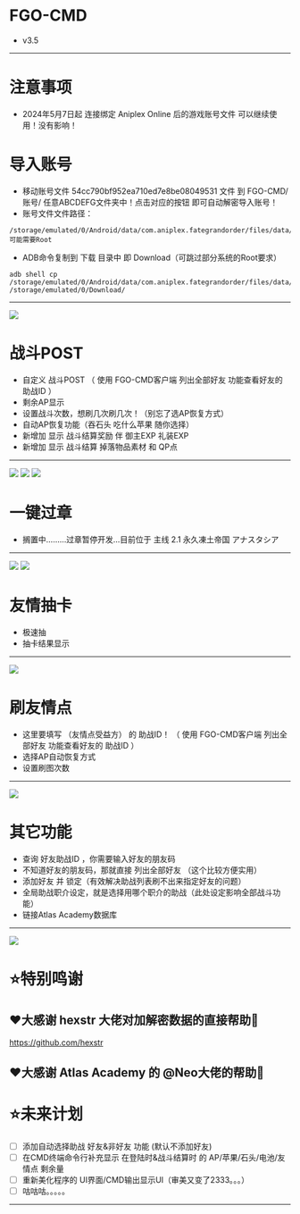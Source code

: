 FGO-CMD  
=====
* v3.5
----------------
# 注意事项
* 2024年5月7日起 连接绑定 Aniplex Online 后的游戏账号文件 可以继续使用！没有影响！


导入账号
=============

* 移动账号文件 54cc790bf952ea710ed7e8be08049531 文件 到 FGO-CMD/账号/ 任意ABCDEFG文件夹中！点击对应的按钮 即可自动解密导入账号！
* 账号文件文件路径：
```console
/storage/emulated/0/Android/data/com.aniplex.fategrandorder/files/data/`可能需要Root
```  
* ADB命令复制到 下载 目录中 即 Download（可跳过部分系统的Root要求）
```console
adb shell cp /storage/emulated/0/Android/data/com.aniplex.fategrandorder/files/data/54cc790bf952ea710ed7e8be08049531 /storage/emulated/0/Download/
```  
-----------------

![](https://i.imgur.com/SRoEVkV.png)




战斗POST
===========

* 自定义 战斗POST （ 使用 FGO-CMD客户端 列出全部好友 功能查看好友的 助战ID ）
* 剩余AP显示
* 设置战斗次数，想刷几次刷几次！（别忘了选AP恢复方式）
* 自动AP恢复功能（吞石头 吃什么苹果 随你选择）
* 新增加 显示 战斗结算奖励 伴 御主EXP 礼装EXP 
* 新增加 显示 战斗结算 掉落物品素材 和 QP点
---------------------

![](https://i.imgur.com/zUlhthm.png)
![](https://i.imgur.com/1A6fiCO.png)
![](https://i.imgur.com/wY710Eh.png)




一键过章
=========
* 搁置中………过章暂停开发…目前位于 主线 2.1 永久凍土帝国 アナスタシア
---------------------------------------------
![](https://i.imgur.com/qnhWoMi.png)
![](https://i.imgur.com/0isByGn.png)



友情抽卡
===========

* 极速抽
* 抽卡结果显示
-------------------
![](https://i.imgur.com/uIujADi.png)


刷友情点
==========
* 这里要填写 （友情点受益方） 的 助战ID！ （ 使用 FGO-CMD客户端 列出全部好友 功能查看好友的 助战ID ）
* 选择AP自动恢复方式
* 设置刷图次数
--------
![](https://i.imgur.com/2klbQ4p.png)



其它功能
===========
* 查询 好友助战ID ，你需要输入好友的朋友码 
* 不知道好友的朋友码，那就直接 列出全部好友 （这个比较方便实用）
* 添加好友 并 锁定（有效解决助战列表刷不出来指定好友的问题）
* 全局助战职介设定，就是选择用哪个职介的助战（此处设定影响全部战斗功能）
* 链接Atlas Academy数据库
------------

![](https://i.imgur.com/N8StD8q.png)




⭐特别鸣谢
=====

❤️大感谢 hexstr 大佬对加解密数据的直接帮助🫡
---------------
https://github.com/hexstr

❤️大感谢 Atlas Academy 的 @Neo大佬的帮助🫡
-----------------------------------------------------------


⭐未来计划
========
- [ ] 添加自动选择助战 好友&非好友 功能 (默认不添加好友)
- [ ] 在CMD终端命令行补充显示 在登陆时&战斗结算时 的 AP/苹果/石头/电池/友情点 剩余量
- [ ] 重新美化程序的 UI界面/CMD输出显示UI（审美又变了2333。。。）
- [ ] 咕咕咕。。。。。
--------------------------------------------------------------
